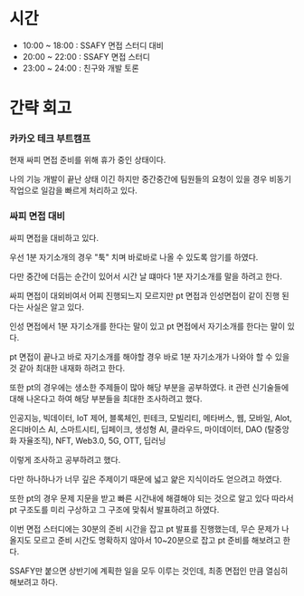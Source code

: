 # 시간
- 10:00 ~ 18:00 : SSAFY 면접 스터디 대비
- 20:00 ~ 22:00 : SSAFY 면접 스터디
- 23:00 ~ 24:00 : 친구와 개발 토론

# 간략 회고

### 카카오 테크 부트캠프

현재 싸피 면접 준비를 위해 휴가 중인 상태이다.

나의 기능 개발이 끝난 상태 이긴 하지만 중간중간에 팀원들의 요청이 있을 경우 비동기 작업으로 일감을 빠르게 처리하고 있다.

### 싸피 면접 대비

싸피 면접을 대비하고 있다.

우선 1분 자기소개의 경우 "툭" 치며 바로바로 나올 수 있도록 암기를 하였다.

다만 중간에 더듬는 순간이 있어서 시간 날 떄마다 1분 자기소개를 말을 하려고 한다.

싸피 면접이 대외비여서 어찌 진행되느지 모르지만 pt 면접과 인성면접이 같이 진행 된다는 사실은 알고 있다.

인성 면접에서 1분 자기소개를 한다는 말이 있고 pt 면접에서 자기소개를 한다는 말이 있다.

pt 면접이 끝나고 바로 자기소개를 해야할 경우 바로 1분 자기소개가 나와야 할 수 있을 것 같아 최대한 내재화 하려고 한다.

또한 pt의 경우에는 생소한 주제들이 많아 해당 부분을 공부하였다. it 관련 신기술들에 대해 나온다고 하여 해당 부분들을 최대한 조사하려고 했다.

인공지능, 빅데이터, IoT 제어, 블록체인, 핀테크, 모빌리티, 메타버스, 웹, 모바일, Alot, 온디바이스 AI, 스마트시티, 딥페이크, 생성형 AI, 클라우드, 마이데이터, DAO (탈중앙화 자율조직), NFT, Web3.0, 5G, OTT, 딥러닝

이렇게 조사하고 공부하려고 했다.

다만 하나하나가 너무 깊은 주제이기 때문에 넓고 얉은 지식이라도 얻으려고 하였다.

또한 pt의 경우 문제 지문을 받고 빠른 시간내에 해결해야 되는 것으로 알고 있다 따라서 pt 구조도를 미리 구상하고 그 구조에 맞춰서 발표하려고 하였다.

이번 면접 스터디에는 30분의 준비 시간을 잡고 pt 발표를 진행했는데, 무슨 문제가 나올지도 모르고 준비 시간도 명확하지 않아서 10~20분으로 잡고 pt 준비를 해보려고 한다.

SSAFY만 붙으면 상반기에 계획한 일을 모두 이루는 것인데, 최종 면접인 만큼 열심히 해보려고 하다.
